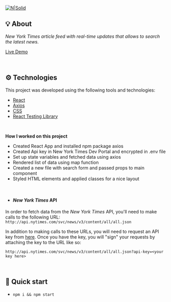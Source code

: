 [![N|Solid](https://static01.nyt.com/images/nytco/NYT-wordmark.png)](https://nodesource.com/products/nsolid)

## 💡 About

*New York Times article feed with real-time updates that allows to search the latest news.*
 
 [Live Demo](https://akhmed0606.github.io/news_app/)

<br>

## ⚙ Technologies

This project was developed using the following tools and technologies:

- [React](https://create-react-app.dev/)
- [Axios](https://www.npmjs.com/package/axios)
- [CSS](https://developer.mozilla.org/en-US/docs/Web/CSS)
- [React Testing Library](https://testing-library.com/docs/react-testing-library/intro/)

<br>

**How I worked on this project**

- Created React App and installed npm package axios
- Created Api key in New York Times Dev Portal and encrypted in .env file
- Set up state variables and fetched data using axios
- Rendered list of data using map function
- Created a new file with search form and passed props to main component
- Styled HTML elements and applied classes for a nice layout
 
<br>

* #### _New York Times_ API

In order to fetch data from the _New York Times_ API, you'll need to make calls to the following URL: `http://api.nytimes.com/svc/news/v3/content/all/all.json`

In addition to making calls to these URLs, you will need to request an API key from [here](https://developer.nytimes.com/signup). Once you have the key, you will "sign" your requests by attaching the key to the URL like so:
```
http://api.nytimes.com/svc/news/v3/content/all/all.json?api-key=<your key here>
```
<br>

## 🚀 Quick start

- ``npm i && npm start``